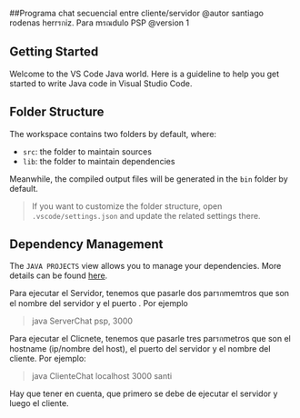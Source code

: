 ##Programa chat secuencial entre cliente/servidor
@autor santiago rodenas herrรกiz. Para mรณdulo PSP
@version 1
## Getting Started

Welcome to the VS Code Java world. Here is a guideline to help you get started to write Java code in Visual Studio Code.

## Folder Structure

The workspace contains two folders by default, where:

- `src`: the folder to maintain sources
- `lib`: the folder to maintain dependencies

Meanwhile, the compiled output files will be generated in the `bin` folder by default.

> If you want to customize the folder structure, open `.vscode/settings.json` and update the related settings there.

## Dependency Management

The `JAVA PROJECTS` view allows you to manage your dependencies. More details can be found [here](https://github.com/microsoft/vscode-java-dependency#manage-dependencies).


Para ejecutar el Servidor, tenemos que pasarle dos parรกmemtros que son el nombre del servidor y el puerto . Por ejemplo 
> java ServerChat  psp, 3000

Para ejecutar el Clicnete, tenemos que pasarle tres parรกmetros que son el hostname (ip/nombre del host), el puerto del servidor y el nombre del cliente. Por  ejemplo:
> java ClienteChat localhost 3000 santi

Hay que tener en cuenta, que primero se debe de ejecutar el servidor y luego el cliente.
